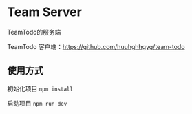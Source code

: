 # Team Server
TeamTodo的服务端

TeamTodo 客户端：https://github.com/huuhghhgyg/team-todo


## 使用方式
初始化项目
`npm install`


启动项目
`npm run dev`